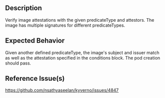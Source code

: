 ## Description

Verify image attestations with the given predicateType and attestors. The image has multiple signatures for different predicateTypes.

## Expected Behavior

Given another defined predicateType, the image's subject and issuer match as well as the attestation specified in the conditions block. The pod creation should pass.

## Reference Issue(s)

https://github.com/nsathyaseelan/kyverno/issues/4847
